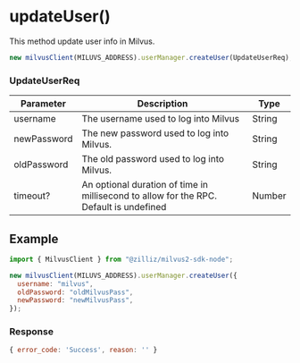 # updateUser()

This method update user info in Milvus.

```javascript
new milvusClient(MILUVS_ADDRESS).userManager.createUser(UpdateUserReq);
```

### UpdateUserReq

| Parameter   | Description                                                                            | Type   |
| ----------- | -------------------------------------------------------------------------------------- | ------ |
| username    | The username used to log into Milvus                                                   | String |
| newPassword | The new password used to log into Milvus.                                              | String |
| oldPassword | The old password used to log into Milvus.                                              | String |
| timeout?    | An optional duration of time in millisecond to allow for the RPC. Default is undefined | Number |

## Example

```javascript
import { MilvusClient } from "@zilliz/milvus2-sdk-node";

new milvusClient(MILUVS_ADDRESS).userManager.createUser({
  username: "milvus",
  oldPassword: "oldMilvusPass",
  newPassword: "newMilvusPass",
});
```

### Response

```javascript
{ error_code: 'Success', reason: '' }
```
